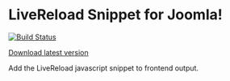 # LiveReload Snippet for Joomla!

[![Build Status](https://travis-ci.org/mklkj/livereload-snippet-joomla.svg?branch=master)](https://travis-ci.org/mklkj/livereload-snippet-joomla)

[Download latest version](https://github.com/mklkj/livereload-snippet-joomla/releases/download/v1.2.2/plg_livereload-snippet.zip)

Add the LiveReload javascript snippet to frontend output.
